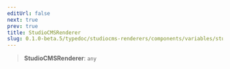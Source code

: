 ```yaml
---
editUrl: false
next: true
prev: true
title: StudioCMSRenderer
slug: 0.1.0-beta.5/typedoc/studiocms-renderers/components/variables/studiocmsrenderer
---
```


> **StudioCMSRenderer**: `any`
